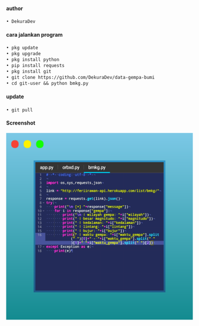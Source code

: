 #### author
```
• DekuraDev
```
#### cara jalankan program
```
• pkg update
• pkg upgrade
• pkg install python
• pip install requests
• pkg install git
• git clone https://github.com/DekuraDev/data-gempa-bumi
• cd git-user && python bmkg.py
```
#### update 
```
• git pull
```
#### Screenshot
![foto](https://github.com/DekuraDev/data-gempa-bumi/blob/main/screenshot.jpg)
